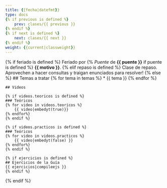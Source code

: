 ```yaml
---
title: {{fecha|datefmt}}
type: docs
{% if previous is defined %}
    prev: clases/{{ previous }}
{% endif %}
{% if next is defined %}
    next: clases/{{ next }}
{% endif %}
weight: {{current|classweight}}
---
```


{% if feriado is defined %}
    Feriado por {% *Puente* de **{{ puente }}** if puente is defined %} **{{ motivo }}**.
{% elif repaso is defined %}
    Clase de repaso. Aprovechen a hacer consultas y traigan enunciados para resolver!
{% else %}
    ## Temas a tratar
    {% for tema in temas %}
        * {{ tema }}
    {% endfor %}

    ## Videos

    {% if videos.teoricos is defined %}
    ### Teóricos
    {% for video in videos.teoricos %}
        {{ video|embedyt(true)}}
    {% endfor%}
    {% endif %}

    {% if videos.practicos is defined %}
    ### Teóricos
    {% for video in videos.practicos %}
        {{ video|embedyt(false) }}
    {% endfor%}
    {% endif %}

    {% if ejercicios is defined %}
    ## Ejercicios de la Guía
    {{ ejercicios|compileejs }}
    {% endif %}
{% endif %}
